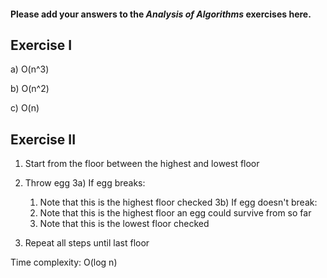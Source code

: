 #### Please add your answers to the ***Analysis of  Algorithms*** exercises here.

## Exercise I

a) O(n^3)


b) O(n^2)


c) O(n)

## Exercise II

1) Start from the floor between the highest and lowest floor
2) Throw egg
3a) If egg breaks: 
    1) Note that this is the highest floor checked
3b) If egg doesn't break:
    1) Note that this is the highest floor an egg could survive from so far
    2) Note that this is the lowest floor checked
    
4) Repeat all steps until last floor    

Time complexity: O(log n)
